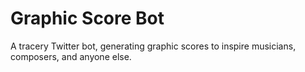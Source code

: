 # Graphic Score Bot
A tracery Twitter bot, generating graphic scores to inspire musicians, composers, and anyone else.
